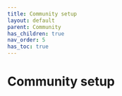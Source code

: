 ```yaml
---
title: Community setup
layout: default
parent: Community
has_children: true
nav_order: 5
has_toc: true
---
```


# Community setup
